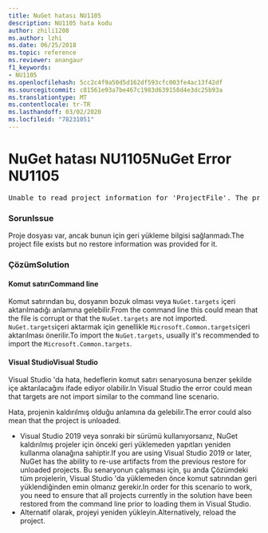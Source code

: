 ```yaml
---
title: NuGet hatası NU1105
description: NU1105 hata kodu
author: zhili1208
ms.author: lzhi
ms.date: 06/25/2018
ms.topic: reference
ms.reviewer: anangaur
f1_keywords:
- NU1105
ms.openlocfilehash: 5cc2c4f9a50d5d162df593cfc003fe4ac13f42df
ms.sourcegitcommit: c81561e93a7be467c1983d639158d4e3dc25b93a
ms.translationtype: MT
ms.contentlocale: tr-TR
ms.lasthandoff: 03/02/2020
ms.locfileid: "78231051"
---
```

# <a name="nuget-error-nu1105"></a><span data-ttu-id="f31c0-103">NuGet hatası NU1105</span><span class="sxs-lookup"><span data-stu-id="f31c0-103">NuGet Error NU1105</span></span>

<pre>Unable to read project information for 'ProjectFile'. The project file may be invalid or missing targets required for restore.</pre>

### <a name="issue"></a><span data-ttu-id="f31c0-104">Sorun</span><span class="sxs-lookup"><span data-stu-id="f31c0-104">Issue</span></span>
<span data-ttu-id="f31c0-105">Proje dosyası var, ancak bunun için geri yükleme bilgisi sağlanmadı.</span><span class="sxs-lookup"><span data-stu-id="f31c0-105">The project file exists but no restore information was provided for it.</span></span>

### <a name="solution"></a><span data-ttu-id="f31c0-106">Çözüm</span><span class="sxs-lookup"><span data-stu-id="f31c0-106">Solution</span></span>

#### <a name="command-line"></a><span data-ttu-id="f31c0-107">Komut satırı</span><span class="sxs-lookup"><span data-stu-id="f31c0-107">Command line</span></span>

<span data-ttu-id="f31c0-108">Komut satırından bu, dosyanın bozuk olması veya `NuGet.targets` içeri aktarılmadığı anlamına gelebilir.</span><span class="sxs-lookup"><span data-stu-id="f31c0-108">From the command line this could mean that the file is corrupt or that the `NuGet.targets` are not imported.</span></span>
<span data-ttu-id="f31c0-109">`NuGet.targets`içeri aktarmak için genellikle `Microsoft.Common.targets`içeri aktarılması önerilir.</span><span class="sxs-lookup"><span data-stu-id="f31c0-109">To import the `NuGet.targets`, usually it's recommended to import the `Microsoft.Common.targets`.</span></span>

#### <a name="visual-studio"></a><span data-ttu-id="f31c0-110">Visual Studio</span><span class="sxs-lookup"><span data-stu-id="f31c0-110">Visual Studio</span></span>

<span data-ttu-id="f31c0-111">Visual Studio 'da hata, hedeflerin komut satırı senaryosuna benzer şekilde içe aktarılacağını ifade ediyor olabilir.</span><span class="sxs-lookup"><span data-stu-id="f31c0-111">In Visual Studio the error could mean that targets are not import similar to the command line scenario.</span></span>

<span data-ttu-id="f31c0-112">Hata, projenin kaldırılmış olduğu anlamına da gelebilir.</span><span class="sxs-lookup"><span data-stu-id="f31c0-112">The error could also mean that the project is unloaded.</span></span>

* <span data-ttu-id="f31c0-113">Visual Studio 2019 veya sonraki bir sürümü kullanıyorsanız, NuGet kaldırılmış projeler için önceki geri yüklemeden yapıtları yeniden kullanma olanağına sahiptir.</span><span class="sxs-lookup"><span data-stu-id="f31c0-113">If you are using Visual Studio 2019 or later, NuGet has the ability to re-use artifacts from the previous restore for unloaded projects.</span></span> <span data-ttu-id="f31c0-114">Bu senaryonun çalışması için, şu anda Çözümdeki tüm projelerin, Visual Studio 'da yüklemeden önce komut satırından geri yüklendiğinden emin olmanız gerekir.</span><span class="sxs-lookup"><span data-stu-id="f31c0-114">In order for this scenario to work, you need to ensure that all projects currently in the solution have been restored from the command line prior to loading them in Visual Studio.</span></span>
* <span data-ttu-id="f31c0-115">Alternatif olarak, projeyi yeniden yükleyin.</span><span class="sxs-lookup"><span data-stu-id="f31c0-115">Alternatively, reload the project.</span></span>
